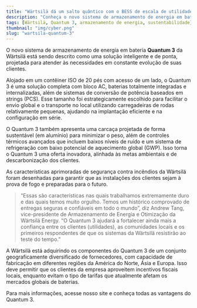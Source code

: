 ```yaml
---
title: "Wärtsilä dá um salto quântico com o BESS de escala de utilidade Quantum 3"
description: "Conheça o novo sistema de armazenamento de energia em bateria Quantum 3 da Wärtsilä, uma solução inovadora e sustentável para o futuro da energia."
tags: [Wärtsilä, Quantum 3, armazenamento de energia, sustentabilidade]
thumbnail: "img/cyber.png"
slug: "wartsila-quantum-3"
---
```


O novo sistema de armazenamento de energia em bateria **Quantum 3** da Wärtsilä está sendo descrito como uma solução inteligente e de ponta, projetada para atender às necessidades em constante evolução de suas clientes.

Alojado em um contêiner ISO de 20 pés com acesso de um lado, o Quantum 3 é uma solução completa com bloco AC, baterias totalmente integradas e internalizadas, além de sistemas de conversão de potência baseados em strings (PCS). Esse tamanho foi estrategicamente escolhido para facilitar o envio global e o transporte no local utilizando carregadeiras de rodas relativamente pequenas, ajudando na implantação eficiente e na configuração em série.

O Quantum 3 também apresenta uma carcaça projetada de forma sustentável (em alumínio) para minimizar o peso, além de controles térmicos avançados que incluem baixos níveis de ruído e um sistema de refrigeração com baixo potencial de aquecimento global (GWP). Isso torna o Quantum 3 uma oferta inovadora, alinhada às metas ambientais e de descarbonização dos clientes.

As características aprimoradas de segurança contra incêndios da Wärtsilä foram desenhadas para garantir que as instalações dos clientes sejam à prova de fogo e preparadas para o futuro.

> “Essas são características nas quais trabalhamos extremamente duro e das quais temos muito orgulho. Temos um histórico comprovado de entregas seguras e confiáveis em todo o mundo”, diz Andrew Tang, vice-presidente de Armazenamento de Energia e Otimização da Wärtsilä Energy. “O Quantum 3 ajudará a fortalecer ainda mais a confiança entre os clientes (utilidades), as comunidades locais e os primeiros respondentes de que os sistemas da Wärtsilä resistirão ao teste do tempo.”

A Wärtsilä está adquirindo os componentes do Quantum 3 de um conjunto geograficamente diversificado de fornecedores, com capacidade de fabricação em diferentes regiões da América do Norte, Ásia e Europa. Isso deve permitir que os clientes da empresa aproveitem incentivos fiscais locais, enquanto evitam o tipo de tarifas que atualmente afetam os mercados globais de baterias.

Para mais informações, acesse nosso site e conheça todas as vantagens do Quantum 3.